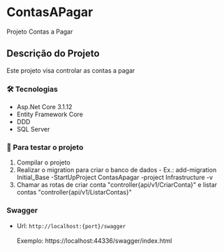 # ContasAPagar
Projeto Contas a Pagar

## Descrição do Projeto
<p align="justify"> Este projeto visa controlar as contas a pagar </p>

### 🛠 Tecnologias

- Asp.Net Core 3.1.12
- Entity Framework Core
- DDD
- SQL Server

### 🎲 Para testar o projeto

<ol>
  <li>Compilar o projeto</li>
  <li>Realizar o migration para criar o banco de dados - Ex.: add-migration Initial_Base -StartUpProject ContasApagar -project Infrastructure -v</li>
  <li>Chamar as rotas de criar conta "controller{api/v1/CriarConta}" e listar contas "controller{api/v1/ListarContas}"</li>
</ol>

### Swagger

- Url: <code>http://localhost:{port}/swagger<br/></code><br/>
  Exemplo: https://localhost:44336/swagger/index.html
